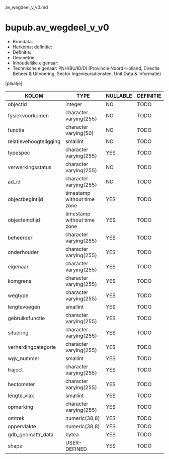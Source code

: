 av_wegdeel_v_v0.md

# bupub.av_wegdeel_v_v0


* Brondata: 
* Herkomst definitie: 
* Definitie: 
* Geometrie: 
* Inhoudelijke eigenaar: 
* Technische eigenaar: PNH/BU/ID/DI (Provincie Noord-Holland, Directie Beheer & Uitvoering, Sector Ingenieursdiensten, Unit Data & Informatie)

[plaatje]


|KOLOM                            |TYPE                       |NULLABLE|DEFINITIE|
|------                           |----                       |-----   |-----    |
|objectid                         |integer                    |NO      |TODO|
|fysiekvoorkomen                  |character varying(255)     |NO      |TODO|
|functie                          |character varying(50)      |NO      |TODO|
|relatievehoogteligging           |smallint                   |NO      |TODO|
|typespec                         |character varying(255)     |YES     |TODO|
|verwerkingsstatus                |character varying(255)     |NO      |TODO|
|ad_id                            |character varying(255)     |NO      |TODO|
|objectbegintijd                  |timestamp without time zone|YES     |TODO|
|objecteindtijd                   |timestamp without time zone|YES     |TODO|
|beheerder                        |character varying(255)     |YES     |TODO|
|onderhouder                      |character varying(255)     |YES     |TODO|
|eigenaar                         |character varying(255)     |YES     |TODO|
|komgrens                         |character varying(255)     |YES     |TODO|
|wegtype                          |character varying(255)     |YES     |TODO|
|lengtevoegen                     |smallint                   |YES     |TODO|
|gebruiksfunctie                  |character varying(255)     |YES     |TODO|
|situering                        |character varying(255)     |YES     |TODO|
|verhardingcategorie              |character varying(255)     |YES     |TODO|
|wgv_nummer                       |smallint                   |YES     |TODO|
|traject                          |character varying(255)     |YES     |TODO|
|hectometer                       |character varying(255)     |YES     |TODO|
|lengte_vlak                      |smallint                   |YES     |TODO|
|opmerking                        |character varying(255)     |YES     |TODO|
|omtrek                           |numeric(38,8)              |YES     |TODO|
|oppervlakte                      |numeric(38,8)              |YES     |TODO|
|gdb_geomattr_data                |bytea                      |YES     |TODO|
|shape                            |USER-DEFINED               |YES     |TODO|
